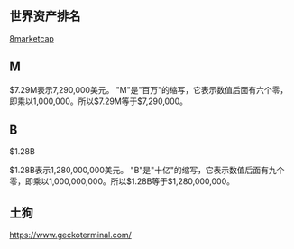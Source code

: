 ## 世界资产排名
[8marketcap](https://8marketcap.com/)

## M
$7.29M表示7,290,000美元。 "M"是"百万"的缩写，它表示数值后面有六个零，即乘以1,000,000。所以$7.29M等于$7,290,000。

## B
$1.28B

$1.28B表示1,280,000,000美元。 "B"是"十亿"的缩写，它表示数值后面有九个零，即乘以1,000,000,000。所以$1.28B等于$1,280,000,000。

## 土狗
https://www.geckoterminal.com/
